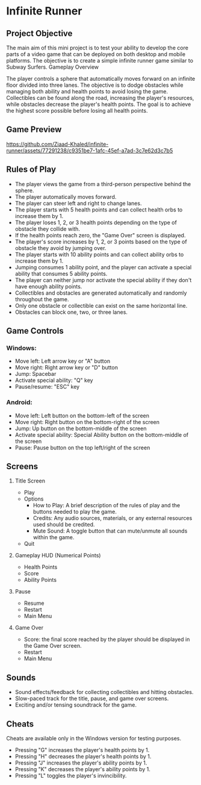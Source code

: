 # Infinite Runner

## Project Objective

The main aim of this mini project is to test your ability to develop the core parts of a video game that can be deployed on both desktop and mobile platforms. The objective is to create a simple infinite runner game similar to Subway Surfers.
Gameplay Overview

The player controls a sphere that automatically moves forward on an infinite floor divided into three lanes. The objective is to dodge obstacles while managing both ability and health points to avoid losing the game. Collectibles can be found along the road, increasing the player's resources, while obstacles decrease the player's health points. The goal is to achieve the highest score possible before losing all health points.

## Game Preview


https://github.com/Ziaad-Khaled/infinite-runner/assets/77291238/c9351be7-1afc-45ef-a7ad-3c7e62d3c7b5



## Rules of Play

- The player views the game from a third-person perspective behind the sphere.
- The player automatically moves forward.
- The player can steer left and right to change lanes.
- The player starts with 5 health points and can collect health orbs to increase them by 1.
- The player loses 1, 2, or 3 health points depending on the type of obstacle they collide with.
- If the health points reach zero, the "Game Over" screen is displayed.
- The player's score increases by 1, 2, or 3 points based on the type of obstacle they avoid by jumping over.
- The player starts with 10 ability points and can collect ability orbs to increase them by 1.
- Jumping consumes 1 ability point, and the player can activate a special ability that consumes 5 ability points.
- The player can neither jump nor activate the special ability if they don't have enough ability points.
- Collectibles and obstacles are generated automatically and randomly throughout the game.
- Only one obstacle or collectible can exist on the same horizontal line.
- Obstacles can block one, two, or three lanes.

## Game Controls
### Windows:

- Move left: Left arrow key or "A" button
- Move right: Right arrow key or "D" button
- Jump: Spacebar
- Activate special ability: "Q" key
- Pause/resume: "ESC" key

### Android:

- Move left: Left button on the bottom-left of the screen
- Move right: Right button on the bottom-right of the screen
- Jump: Up button on the bottom-middle of the screen
- Activate special ability: Special Ability button on the bottom-middle of the screen
- Pause: Pause button on the top left/right of the screen

## Screens


1. Title Screen
    - Play
    - Options
        - How to Play: A brief description of the rules of play and the buttons needed to play the game.
        - Credits: Any audio sources, materials, or any external resources used should be credited.
        - Mute Sound: A toggle button that can mute/unmute all sounds within the game.
    - Quit

2. Gameplay HUD (Numerical Points)
    - Health Points
    - Score
    - Ability Points

3. Pause
    - Resume
    - Restart
    - Main Menu

4. Game Over
    - Score: the final score reached by the player should be displayed in the Game Over screen.
    - Restart
    - Main Menu

## Sounds

- Sound effects/feedback for collecting collectibles and hitting obstacles.
- Slow-paced track for the title, pause, and game over screens.
- Exciting and/or tensing soundtrack for the game.

## Cheats

Cheats are available only in the Windows version for testing purposes.

- Pressing "G" increases the player's health points by 1.
- Pressing "H" decreases the player's health points by 1.
- Pressing "J" increases the player's ability points by 1.
- Pressing "K" decreases the player's ability points by 1.
- Pressing "L" toggles the player's invincibility.
